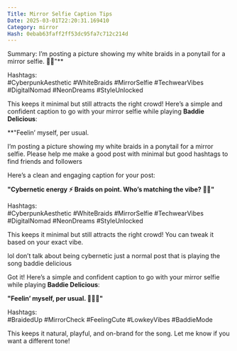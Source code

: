 ```yaml
---
Title: Mirror Selfie Caption Tips
Date: 2025-03-01T22:20:31.169410
Category: mirror
Hash: 0ebab63faff2ff53dc95fa7c712c214d
---
```

Summary: I’m posting a picture showing my white braids in a ponytail for a mirror selfie. 👾✨"**  

Hashtags:  
#CyberpunkAesthetic #WhiteBraids #MirrorSelfie #TechwearVibes #DigitalNomad #NeonDreams #StyleUnlocked  

This keeps it minimal but still attracts the right crowd! Here’s a simple and confident caption to go with your mirror selfie while playing **Baddie Delicious**:  

**"Feelin’ myself, per usual.

I’m posting a picture showing my white braids in a ponytail for a mirror selfie. Please help me make a good post with minimal but good hashtags to find friends and followers

Here’s a clean and engaging caption for your post:

**"Cybernetic energy ⚡ Braids on point. Who’s matching the vibe? 👾✨"**  

Hashtags:  
#CyberpunkAesthetic #WhiteBraids #MirrorSelfie #TechwearVibes #DigitalNomad #NeonDreams #StyleUnlocked  

This keeps it minimal but still attracts the right crowd! You can tweak it based on your exact vibe.

lol don’t talk about being cybernetic just a normal post that is playing the song baddie delicious

Got it! Here’s a simple and confident caption to go with your mirror selfie while playing **Baddie Delicious**:  

**"Feelin’ myself, per usual. 💅🏽✨"**  

Hashtags:  
#BraidedUp #MirrorCheck #FeelingCute #LowkeyVibes #BaddieMode  

This keeps it natural, playful, and on-brand for the song. Let me know if you want a different tone!